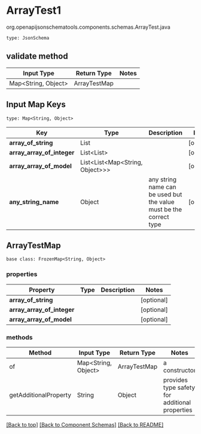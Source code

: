 # ArrayTest1
org.openapijsonschematools.components.schemas.ArrayTest.java
```
type: JsonSchema
```

## validate method
| Input Type | Return Type | Notes |
| ---------- | ----------- | ----- |
| Map<String, Object> | ArrayTestMap | |

## Input Map Keys
```
type: Map<String, Object>
```
Key | Type |  Description | Notes
------------ | ------------- | ------------- | -------------
**array_of_string** | List<String> |  | [optional]
**array_array_of_integer** | List<List<long>> |  | [optional]
**array_array_of_model** | List<List<Map<String, Object>>> |  | [optional]
**any_string_name** | Object | any string name can be used but the value must be the correct type | [optional]

## ArrayTestMap
```
base class: FrozenMap<String, Object>
```

### properties
Property | Type | Description | Notes
-------- | ---- | ----------- | -----
**array_of_string** |  |  | [optional]
**array_array_of_integer** |  |  | [optional]
**array_array_of_model** |  |  | [optional]

### methods
Method | Input Type | Return Type | Notes
------ | ---------- | ----------- | ------
of | Map<String, Object> | ArrayTestMap | a constructor
getAdditionalProperty | String | Object | provides type safety for additional properties




[[Back to top]](#top) [[Back to Component Schemas]](../../../README.md#Component-Schemas) [[Back to README]](../../../README.md)
